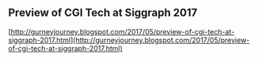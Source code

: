 ## Preview of CGI Tech at Siggraph 2017
  
  [http://gurneyjourney.blogspot.com/2017/05/preview-of-cgi-tech-at-siggraph-2017.html](http://gurneyjourney.blogspot.com/2017/05/preview-of-cgi-tech-at-siggraph-2017.html)